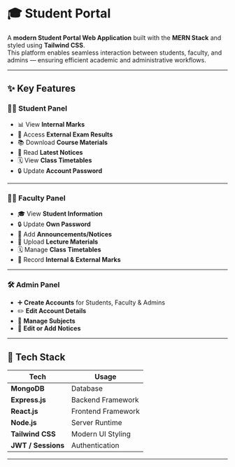 # 🎓 Student Portal

A **modern Student Portal Web Application** built with the **MERN Stack** and styled using **Tailwind CSS**.  
This platform enables seamless interaction between students, faculty, and admins — ensuring efficient academic and administrative workflows.

---

## ✨ Key Features

### 👩‍🎓 Student Panel

- 📊 View **Internal Marks**  
- 📝 Access **External Exam Results**  
- 📚 Download **Course Materials**  
- 📢 Read **Latest Notices**  
- 🗓️ View **Class Timetables**  
- 🔒 Update **Account Password**

---

### 👨‍🏫 Faculty Panel

- 🎓 View **Student Information**  
- 🔒 Update **Own Password**  
- 📢 Add **Announcements/Notices**  
- 📂 Upload **Lecture Materials**  
- 🗓️ Manage **Class Timetables**  
- 📝 Record **Internal & External Marks**

---

### 🛠️ Admin Panel

- ➕ **Create Accounts** for Students, Faculty & Admins  
- ✏️ **Edit Account Details**  
- 📘 **Manage Subjects**  
- 📢 **Edit or Add Notices**

---

## 🧰 Tech Stack

| Tech            | Usage              |
|------------------|----------------------|
| **MongoDB**       | Database             |
| **Express.js**    | Backend Framework    |
| **React.js**      | Frontend Framework   |
| **Node.js**       | Server Runtime       |
| **Tailwind CSS**  | Modern UI Styling    |
| **JWT / Sessions**| Authentication       |

---

